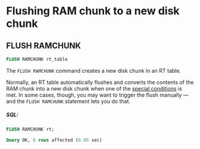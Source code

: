 # Flushing RAM chunk to a new disk chunk

## FLUSH RAMCHUNK

<!-- example flush_ramchunk -->

```sql
FLUSH RAMCHUNK rt_table
```

The `FLUSH RAMCHUNK` command creates a new disk chunk in an RT table.

Normally, an RT table automatically flushes and converts the contents of the RAM chunk into a new disk chunk when one of the [special conditions](../Creating_a_table/Local_tables/Plain_and_real-time_table_settings.md#RAM-chunk-flushing-conditions) is met. In some cases, though, you may want to trigger the flush manually — and the `FLUSH RAMCHUNK` statement lets you do that.

<!-- intro -->
##### SQL:

<!-- request SQL -->

```sql
FLUSH RAMCHUNK rt;
```
<!-- response mysql -->
```sql
Query OK, 0 rows affected (0.05 sec)
```
<!-- end -->
<!-- proofread -->
